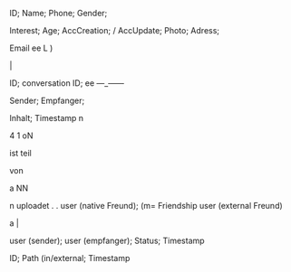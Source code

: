 ﻿ID; Name; Phone; Gender;

Interest; Age; AccCreation; / AccUpdate; Photo; Adress;

Email ee L )

|

ID; conversation ID; ee —\_——

Sender; Empfanger;

Inhalt; Timestamp n

4 1 oN

ist teil

von

a NN

n uploadet . . user (native Freund); (m= Friendship user (external Freund)

a |

user (sender); user (empfanger); Status; Timestamp

ID; Path (in/external; Timestamp
